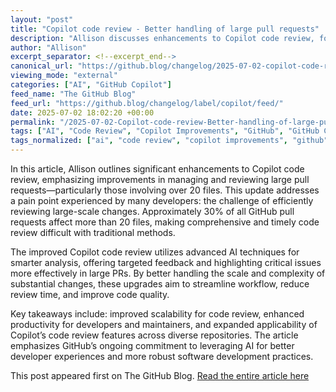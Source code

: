 ```yaml
---
layout: "post"
title: "Copilot code review - Better handling of large pull requests"
description: "Allison discusses enhancements to Copilot code review, focusing on improved handling and efficiency for large GitHub pull requests with over 20 files."
author: "Allison"
excerpt_separator: <!--excerpt_end-->
canonical_url: "https://github.blog/changelog/2025-07-02-copilot-code-review-better-handling-of-large-pull-requests"
viewing_mode: "external"
categories: ["AI", "GitHub Copilot"]
feed_name: "The GitHub Blog"
feed_url: "https://github.blog/changelog/label/copilot/feed/"
date: 2025-07-02 18:02:20 +00:00
permalink: "/2025-07-02-Copilot-code-review-Better-handling-of-large-pull-requests.html"
tags: ["AI", "Code Review", "Copilot Improvements", "GitHub", "GitHub Copilot", "Large Codebases", "News", "Pull Requests"]
tags_normalized: ["ai", "code review", "copilot improvements", "github", "github copilot", "large codebases", "news", "pull requests"]
---
```


In this article, Allison outlines significant enhancements to Copilot code review, emphasizing improvements in managing and reviewing large pull requests—particularly those involving over 20 files. <!--excerpt_end--> This update addresses a pain point experienced by many developers: the challenge of efficiently reviewing large-scale changes. Approximately 30% of all GitHub pull requests affect more than 20 files, making comprehensive and timely code review difficult with traditional methods.

The improved Copilot code review utilizes advanced AI techniques for smarter analysis, offering targeted feedback and highlighting critical issues more effectively in large PRs. By better handling the scale and complexity of substantial changes, these upgrades aim to streamline workflow, reduce review time, and improve code quality.

Key takeaways include: improved scalability for code review, enhanced productivity for developers and maintainers, and expanded applicability of Copilot’s code review features across diverse repositories. The article emphasizes GitHub’s ongoing commitment to leveraging AI for better developer experiences and more robust software development practices.

This post appeared first on The GitHub Blog. [Read the entire article here](https://github.blog/changelog/2025-07-02-copilot-code-review-better-handling-of-large-pull-requests)
